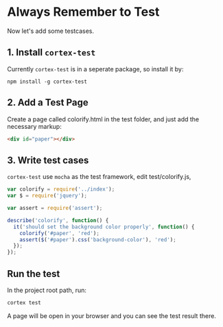 # Always Remember to Test

Now let's add some testcases.

## 1. Install `cortex-test`

Currently `cortex-test` is in a seperate package, so install it by:

```
npm install -g cortex-test
```


## 2. Add a Test Page

Create a page called colorify.html in the test folder, and just add the necessary markup:

```html
<div id="paper"></div>
```

## 3. Write test cases

`cortex-test` use `mocha` as the test framework, edit test/colorify.js,

```js
var colorify = require('../index');
var $ = require('jquery');

var assert = require('assert');

describe('colorify', function() {
  it('should set the background color properly', function() {
    colorify('#paper', 'red');
    assert($('#paper').css('background-color'), 'red');
  });
});
```

## Run the test

In the project root path, run:

```bash
cortex test
```

A page will be open in your browser and you can see the test result there.

